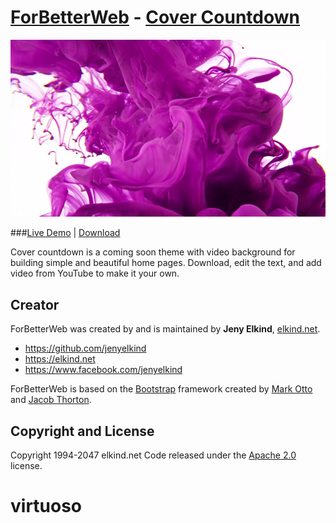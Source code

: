 # [ForBetterWeb](http://forbetterweb.com/) - [Cover Countdown](http://forbetterweb.com/htmlandbootstrap/cover-countdown-one-page-websites-html-bootstrap/)

<!-- <img src="https://raw.githubusercontent.com/elkindnet/forbetterweb-cover-countdown/gh-pages/img/screenshot.jpg"> -->
<img src="img/cover.jpg">

###[Live Demo](http://elkindnet.github.io/forbetterweb-cover-countdown/) | [Download](https://github.com/elkindnet/forbetterweb-cover-countdown/archive/gh-pages.zip)

Cover countdown is a coming soon theme with video background for building simple and beautiful home pages. Download, edit the text, and add video from YouTube to make it your own.

## Creator

ForBetterWeb was created by and is maintained by **Jeny Elkind**, [elkind.net](http://elkind.net/).

* https://github.com/jenyelkind
* https://elkind.net
* https://www.facebook.com/jenyelkind

ForBetterWeb is based on the [Bootstrap](http://getbootstrap.com/) framework created by [Mark Otto](https://twitter.com/mdo) and [Jacob Thorton](https://twitter.com/fat).

## Copyright and License

Copyright 1994-2047 elkind.net Code released under the [Apache 2.0](https://github.com/elkindnet/codedesign-small-business/blob/gh-pages/LICENSE) license.
# virtuoso
